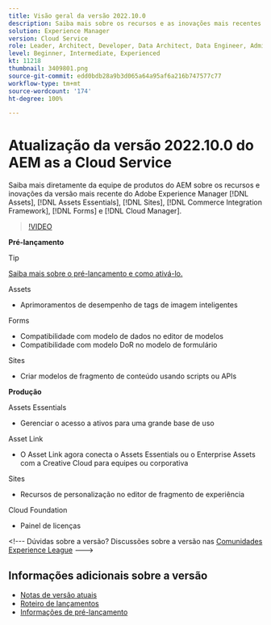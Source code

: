 ```yaml
---
title: Visão geral da versão 2022.10.0
description: Saiba mais sobre os recursos e as inovações mais recentes da versão 2022.10.0 do Adobe Experience Manager  [!DNL Assets Essentials], [!DNL Sites], [!DNL Screens], [!DNL Forms]  e  [!DNL Cloud Foundation].
solution: Experience Manager
version: Cloud Service
role: Leader, Architect, Developer, Data Architect, Data Engineer, Admin, User
level: Beginner, Intermediate, Experienced
kt: 11218
thumbnail: 3409801.png
source-git-commit: edd0bdb28a9b3d065a64a95af6a216b747577c77
workflow-type: tm+mt
source-wordcount: '174'
ht-degree: 100%

---
```


# Atualização da versão 2022.10.0 do AEM as a Cloud Service

Saiba mais diretamente da equipe de produtos do AEM sobre os recursos e inovações da versão mais recente do Adobe Experience Manager [!DNL Assets], [!DNL Assets Essentials], [!DNL Sites], [!DNL Commerce Integration Framework], [!DNL Forms] e [!DNL Cloud Manager].

>[!VIDEO](https://video.tv.adobe.com/v/3409801/?quality=12&learn=on)

**Pré-lançamento**

>[!TIP]
>
>[Saiba mais sobre o pré-lançamento e como ativá-lo.](https://experienceleague.adobe.com/docs/experience-manager-cloud-service/content/release-notes/prerelease.html?lang=pt-BR)

Assets

* Aprimoramentos de desempenho de tags de imagem inteligentes

Forms

* Compatibilidade com modelo de dados no editor de modelos
* Compatibilidade com modelo DoR no modelo de formulário

Sites

* Criar modelos de fragmento de conteúdo usando scripts ou APIs

**Produção**

Assets Essentials

* Gerenciar o acesso a ativos para uma grande base de uso

Asset Link

* O Asset Link agora conecta o Assets Essentials ou o Enterprise Assets com a Creative Cloud para equipes ou corporativa

Sites

* Recursos de personalização no editor de fragmento de experiência

Cloud Foundation

* Painel de licenças

&lt;!--- Dúvidas sobre a versão?  Discussões sobre a versão nas [Comunidades Experience League](https://adobe.ly/3paYDAo) --->

## Informações adicionais sobre a versão

* [Notas de versão atuais](https://experienceleague.adobe.com/docs/experience-manager-cloud-service/content/release-notes/home.html?lang=pt-BR)
* [Roteiro de lançamentos](https://experienceleague.adobe.com/docs/experience-manager-release-information/aem-release-updates/update-releases-roadmap.html?lang=pt-BR)
* [Informações de pré-lançamento](https://experienceleague.adobe.com/docs/experience-manager-cloud-service/content/release-notes/prerelease.html?lang=pt-BR)
